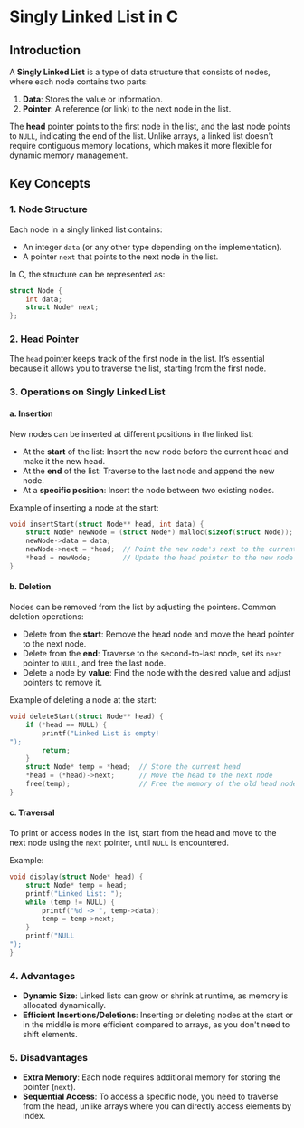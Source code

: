 
# Singly Linked List in C

## Introduction

A **Singly Linked List** is a type of data structure that consists of nodes, where each node contains two parts:
1. **Data**: Stores the value or information.
2. **Pointer**: A reference (or link) to the next node in the list.

The **head** pointer points to the first node in the list, and the last node points to `NULL`, indicating the end of the list. Unlike arrays, a linked list doesn't require contiguous memory locations, which makes it more flexible for dynamic memory management.

## Key Concepts

### 1. **Node Structure**
Each node in a singly linked list contains:
- An integer `data` (or any other type depending on the implementation).
- A pointer `next` that points to the next node in the list.

In C, the structure can be represented as:
```c
struct Node {
    int data;
    struct Node* next;
};
```

### 2. **Head Pointer**
The `head` pointer keeps track of the first node in the list. It’s essential because it allows you to traverse the list, starting from the first node.

### 3. **Operations on Singly Linked List**

#### a. **Insertion**
New nodes can be inserted at different positions in the linked list:
- At the **start** of the list: Insert the new node before the current head and make it the new head.
- At the **end** of the list: Traverse to the last node and append the new node.
- At a **specific position**: Insert the node between two existing nodes.

Example of inserting a node at the start:
```c
void insertStart(struct Node** head, int data) {
    struct Node* newNode = (struct Node*) malloc(sizeof(struct Node));
    newNode->data = data;
    newNode->next = *head;  // Point the new node's next to the current head
    *head = newNode;        // Update the head pointer to the new node
}
```

#### b. **Deletion**
Nodes can be removed from the list by adjusting the pointers. Common deletion operations:
- Delete from the **start**: Remove the head node and move the head pointer to the next node.
- Delete from the **end**: Traverse to the second-to-last node, set its `next` pointer to `NULL`, and free the last node.
- Delete a node by **value**: Find the node with the desired value and adjust pointers to remove it.

Example of deleting a node at the start:
```c
void deleteStart(struct Node** head) {
    if (*head == NULL) {
        printf("Linked List is empty!
");
        return;
    }
    struct Node* temp = *head;  // Store the current head
    *head = (*head)->next;      // Move the head to the next node
    free(temp);                 // Free the memory of the old head node
}
```

#### c. **Traversal**
To print or access nodes in the list, start from the head and move to the next node using the `next` pointer, until `NULL` is encountered.

Example:
```c
void display(struct Node* head) {
    struct Node* temp = head;
    printf("Linked List: ");
    while (temp != NULL) {
        printf("%d -> ", temp->data);
        temp = temp->next;
    }
    printf("NULL
");
}
```

### 4. **Advantages**
- **Dynamic Size**: Linked lists can grow or shrink at runtime, as memory is allocated dynamically.
- **Efficient Insertions/Deletions**: Inserting or deleting nodes at the start or in the middle is more efficient compared to arrays, as you don't need to shift elements.

### 5. **Disadvantages**
- **Extra Memory**: Each node requires additional memory for storing the pointer (`next`).
- **Sequential Access**: To access a specific node, you need to traverse from the head, unlike arrays where you can directly access elements by index.

